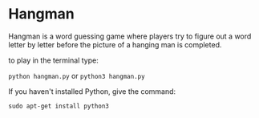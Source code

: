 # Hangman

Hangman is a word guessing game where players try to figure out a word letter by letter before the picture of a hanging man is completed.

to play in the terminal type:

`python hangman.py` or `python3 hangman.py`

If you haven't installed Python, give the command:

`sudo apt-get install python3`



